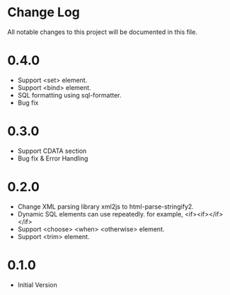 # Change Log

All notable changes to this project will be documented in this file. 

# 0.4.0
 * Support &lt;set&gt; element.
 * Support &lt;bind&gt; element.
 * SQL formatting using sql-formatter. 
 * Bug fix
 
# 0.3.0

 * Support CDATA section
 * Bug fix & Error Handling

# 0.2.0

* Change XML parsing library xml2js to html-parse-stringify2.
* Dynamic SQL elements can use repeatedly. for example, &lt;if&gt;&lt;if&gt;&lt;/if&gt;&lt;/if&gt; 
* Support &lt;choose&gt; &lt;when&gt; &lt;otherwise&gt; element.
* Support &lt;trim&gt; element.

# 0.1.0

* Initial Version